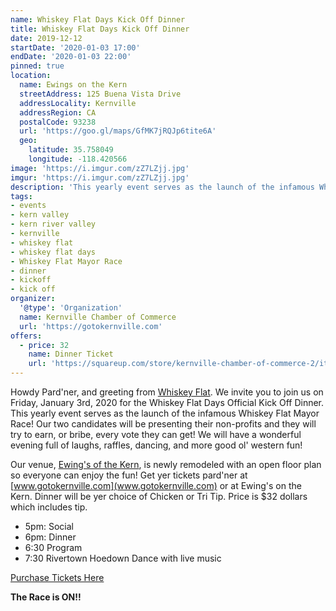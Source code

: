 ```yaml
---
name: Whiskey Flat Days Kick Off Dinner
title: Whiskey Flat Days Kick Off Dinner
date: 2019-12-12
startDate: '2020-01-03 17:00'
endDate: '2020-01-03 22:00'
pinned: true
location:
  name: Ewings on the Kern
  streetAddress: 125 Buena Vista Drive
  addressLocality: Kernville
  addressRegion: CA
  postalCode: 93238
  url: 'https://goo.gl/maps/GfMK7jRQJp6tite6A'
  geo:
    latitude: 35.758049
    longitude: -118.420566
image: 'https://i.imgur.com/zZ7LZjj.jpg'
imgur: 'https://i.imgur.com/zZ7LZjj.jpg'
description: 'This yearly event serves as the launch of the infamous Whiskey Flat Mayor Race!'
tags:
- events
- kern valley
- kern river valley
- kernville
- whiskey flat
- whiskey flat days
- Whiskey Flat Mayor Race
- dinner
- kickoff
- kick off
organizer:
  '@type': 'Organization'
  name: Kernville Chamber of Commerce
  url: 'https://gotokernville.com'
offers:
  - price: 32
    name: Dinner Ticket
    url: 'https://squareup.com/store/kernville-chamber-of-commerce-2/item/whiskey-flat-kick-off-dinner'
---
```

Howdy Pard'ner, and greeting from [Whiskey Flat](/events/2020-whiskey-flat-days/).  We invite you to join us on Friday,
January 3rd, 2020 for the Whiskey Flat Days Official Kick Off Dinner.  This yearly
event serves as the launch of the infamous Whiskey Flat Mayor Race! Our two candidates
will be presenting their non-profits and they will try to earn, or bribe, every
vote they can get! We will have a wonderful evening full of laughs, raffles, dancing,
and more good ol' western fun!

Our venue, [Ewing's of the Kern](https://www.ewingsonthekern.com/), is newly remodeled with an open floor plan so
everyone can enjoy the fun! Get yer tickets pard'ner at [www.gotokernville.com](www.gotokernville.com) or
at Ewing's on the Kern. Dinner will be yer choice of Chicken or Tri Tip. Price
is $32 dollars which includes tip.

- 5pm: Social
- 6pm: Dinner
- 6:30 Program
- 7:30 Rivertown Hoedown Dance with live music 

<a href="https://squareup.com/store/kernville-chamber-of-commerce-2/item/whiskey-flat-kick-off-dinner" rel="noopener external" role="button" class="btn btn-primary">Purchase Tickets Here</a>

**The Race is ON!!**
